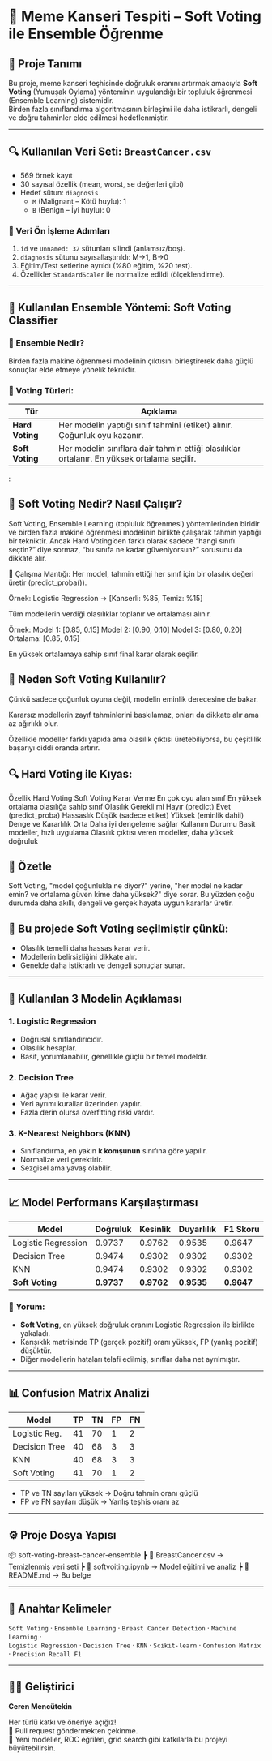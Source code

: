 # 🧠 Meme Kanseri Tespiti – Soft Voting ile Ensemble Öğrenme

## 📌 Proje Tanımı

Bu proje, meme kanseri teşhisinde doğruluk oranını artırmak amacıyla **Soft Voting** (Yumuşak Oylama) yönteminin uygulandığı bir topluluk öğrenmesi (Ensemble Learning) sistemidir.  
Birden fazla sınıflandırma algoritmasının birleşimi ile daha istikrarlı, dengeli ve doğru tahminler elde edilmesi hedeflenmiştir.

---

## 🔍 Kullanılan Veri Seti: `BreastCancer.csv`

- 569 örnek kayıt
- 30 sayısal özellik (mean, worst, se değerleri gibi)
- Hedef sütun: `diagnosis`
  - `M` (Malignant – Kötü huylu): 1
  - `B` (Benign – İyi huylu): 0

### 🧼 Veri Ön İşleme Adımları

1. `id` ve `Unnamed: 32` sütunları silindi (anlamsız/boş).
2. `diagnosis` sütunu sayısallaştırıldı: M→1, B→0
3. Eğitim/Test setlerine ayrıldı (%80 eğitim, %20 test).
4. Özellikler `StandardScaler` ile normalize edildi (ölçeklendirme).

---

## 🔬 Kullanılan Ensemble Yöntemi: **Soft Voting Classifier**

### 🤝 Ensemble Nedir?

Birden fazla makine öğrenmesi modelinin çıktısını birleştirerek daha güçlü sonuçlar elde etmeye yönelik tekniktir.

### 🧮 Voting Türleri:

| Tür         | Açıklama                                               |
|-------------|--------------------------------------------------------|
| **Hard Voting** | Her modelin yaptığı sınıf tahmini (etiket) alınır. Çoğunluk oyu kazanır. |
| **Soft Voting** | Her modelin sınıflara dair tahmin ettiği olasılıklar ortalanır. En yüksek ortalama seçilir. |

:

## 🧠 Soft Voting Nedir? Nasıl Çalışır?
Soft Voting, Ensemble Learning (topluluk öğrenmesi) yöntemlerinden biridir ve birden fazla makine öğrenmesi modelinin birlikte çalışarak tahmin yaptığı bir tekniktir.
Ancak Hard Voting’den farklı olarak sadece “hangi sınıfı seçtin?” diye sormaz, “bu sınıfa ne kadar güveniyorsun?” sorusunu da dikkate alır.

🎯 Çalışma Mantığı:
Her model, tahmin ettiği her sınıf için bir olasılık değeri üretir (predict_proba()).

Örnek: Logistic Regression → [Kanserli: %85, Temiz: %15]

Tüm modellerin verdiği olasılıklar toplanır ve ortalaması alınır.

Örnek:
Model 1: [0.85, 0.15]
Model 2: [0.90, 0.10]
Model 3: [0.80, 0.20]
Ortalama: [0.85, 0.15]

En yüksek ortalamaya sahip sınıf final karar olarak seçilir.

## 📌 Neden Soft Voting Kullanılır?
Çünkü sadece çoğunluk oyuna değil, modelin eminlik derecesine de bakar.

Kararsız modellerin zayıf tahminlerini baskılamaz, onları da dikkate alır ama az ağırlıklı olur.

Özellikle modeller farklı yapıda ama olasılık çıktısı üretebiliyorsa, bu çeşitlilik başarıyı ciddi oranda artırır.

## 🔍 Hard Voting ile Kıyas:
Özellik	Hard Voting	Soft Voting
Karar Verme	En çok oyu alan sınıf	En yüksek ortalama olasılığa sahip sınıf
Olasılık Gerekli mi	Hayır (predict)	Evet (predict_proba)
Hassaslık	Düşük (sadece etiket)	Yüksek (eminlik dahil)
Denge ve Kararlılık	Orta	Daha iyi dengeleme sağlar
Kullanım Durumu	Basit modeller, hızlı uygulama	Olasılık çıktısı veren modeller, daha yüksek doğruluk

## 📌 Özetle
Soft Voting, "model çoğunlukla ne diyor?" yerine,
"her model ne kadar emin? ve ortalama güven kime daha yüksek?" diye sorar.
Bu yüzden çoğu durumda daha akıllı, dengeli ve gerçek hayata uygun kararlar üretir.


## 📌 Bu projede **Soft Voting** seçilmiştir çünkü:
- Olasılık temelli daha hassas karar verir.
- Modellerin belirsizliğini dikkate alır.
- Genelde daha istikrarlı ve dengeli sonuçlar sunar.

---

## 🧠 Kullanılan 3 Modelin Açıklaması

### 1. Logistic Regression
- Doğrusal sınıflandırıcıdır.
- Olasılık hesaplar.
- Basit, yorumlanabilir, genellikle güçlü bir temel modeldir.

### 2. Decision Tree
- Ağaç yapısı ile karar verir.
- Veri ayrımı kurallar üzerinden yapılır.
- Fazla derin olursa overfitting riski vardır.

### 3. K-Nearest Neighbors (KNN)
- Sınıflandırma, en yakın **k komşunun** sınıfına göre yapılır.
- Normalize veri gerektirir.
- Sezgisel ama yavaş olabilir.

---

## 📈 Model Performans Karşılaştırması

| Model                | Doğruluk | Kesinlik | Duyarlılık | F1 Skoru |
|---------------------|----------|-----------|-------------|-----------|
| Logistic Regression | 0.9737   | 0.9762    | 0.9535      | 0.9647    |
| Decision Tree       | 0.9474   | 0.9302    | 0.9302      | 0.9302    |
| KNN                 | 0.9474   | 0.9302    | 0.9302      | 0.9302    |
| **Soft Voting**     | **0.9737** | **0.9762** | **0.9535**  | **0.9647** |

### 🎯 Yorum:
- **Soft Voting**, en yüksek doğruluk oranını Logistic Regression ile birlikte yakaladı.
- Karışıklık matrisinde TP (gerçek pozitif) oranı yüksek, FP (yanlış pozitif) düşüktür.
- Diğer modellerin hataları telafi edilmiş, sınıflar daha net ayrılmıştır.

---

## 📊 Confusion Matrix Analizi

| Model         | TP | TN | FP | FN |
|---------------|----|----|----|----|
| Logistic Reg. | 41 | 70 | 1  | 2  |
| Decision Tree | 40 | 68 | 3  | 3  |
| KNN           | 40 | 68 | 3  | 3  |
| Soft Voting   | 41 | 70 | 1  | 2  |

- TP ve TN sayıları yüksek → Doğru tahmin oranı güçlü
- FP ve FN sayıları düşük → Yanlış teşhis oranı az

---

## ⚙️ Proje Dosya Yapısı

📦 soft-voting-breast-cancer-ensemble
┣ 📄 BreastCancer.csv → Temizlenmiş veri seti
┣ 📄 softvoiting.ipynb → Model eğitimi ve analiz
┣ 📄 README.md → Bu belge





---

## 🔑 Anahtar Kelimeler

`Soft Voting` · `Ensemble Learning` · `Breast Cancer Detection` · `Machine Learning` ·  
`Logistic Regression` · `Decision Tree` · `KNN` · `Scikit-learn` · `Confusion Matrix` · `Precision Recall F1`

---

## 👩‍💻 Geliştirici

**Ceren Mencütekin**

Her türlü katkı ve öneriye açığız!  
🎁 Pull request göndermekten çekinme.  
🤝 Yeni modeller, ROC eğrileri, grid search gibi katkılarla bu projeyi büyütebilirsin.




